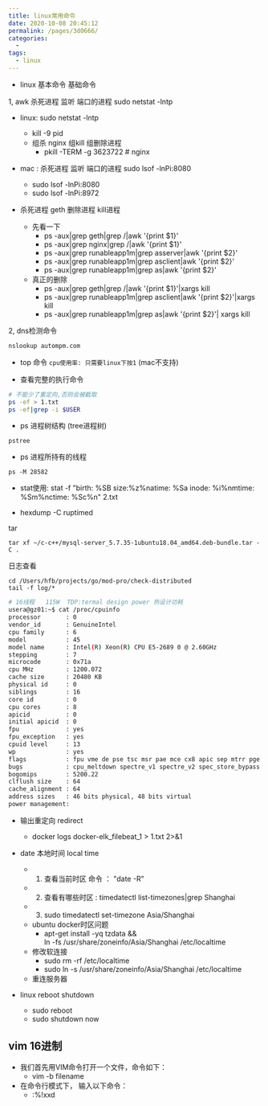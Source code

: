 ```yaml
---
title: linux常用命令
date: 2020-10-08 20:45:12
permalink: /pages/3d0666/
categories:
  -
tags:
  - linux
---
```



* linux 基本命令 基础命令

1, awk  杀死进程 监听 端口的进程  sudo  netstat -lntp
  * linux:  sudo  netstat -lntp
    * kill -9 pid
    * 组杀 nginx  组kill  组删除进程
      * pkill -TERM -g 3623722   # nginx
  * mac :  杀死进程 监听 端口的进程 sudo lsof -lnPi:8080 
    * sudo lsof -lnPi:8080
    * sudo lsof -lnPi:8972


* 杀死进程 geth 删除进程 kill进程
  * 先看一下
    * ps -aux|grep geth|grep /|awk '{print $1}'
    * ps -aux|grep nginx|grep /|awk '{print $1}'
    * ps -aux|grep runableapp1m|grep asserver|awk '{print $2}'
    * ps -aux|grep runableapp1m|grep asclient|awk '{print $2}'
    * ps -aux|grep runableapp1m|grep as|awk '{print $2}'
  * 真正的删除
    * ps -aux|grep geth|grep /|awk '{print $1}'|xargs kill
    * ps -aux|grep runableapp1m|grep asclient|awk '{print $2}'|xargs kill
    * ps -aux|grep runableapp1m|grep as|awk '{print $2}'| xargs kill


2, dns检测命令
``` bash
nslookup autompm.com   
```

* top 命令  `cpu使用率: 只需要linux下按1` (mac不支持)


* 查看完整的执行命令
``` bash
# 不能少了重定向,否则会被截取
ps -ef > 1.txt
ps -ef|grep -i $USER
```
* ps 进程树结构 (tree进程树)
```
pstree
```
* ps 进程所持有的线程
```
ps -M 28582
```

* stat使用:   stat -f "birth: %SB   size:%z%natime: %Sa inode: %i%nmtime: %Sm%nctime: %Sc%n" 2.txt 


* hexdump -C ruptimed


tar
```
tar xf ~/c-c++/mysql-server_5.7.35-1ubuntu18.04_amd64.deb-bundle.tar -C .
```

日志查看
```
cd /Users/hfb/projects/go/mod-pro/check-distributed
tail -f log/*
```



``` bash
# 16线程   115W  TDP:termal design power 热设计功耗 
usera@gz01:~$ cat /proc/cpuinfo 
processor       : 0
vendor_id       : GenuineIntel
cpu family      : 6
model           : 45
model name      : Intel(R) Xeon(R) CPU E5-2689 0 @ 2.60GHz
stepping        : 7
microcode       : 0x71a
cpu MHz         : 1200.072
cache size      : 20480 KB
physical id     : 0
siblings        : 16
core id         : 0
cpu cores       : 8
apicid          : 0
initial apicid  : 0
fpu             : yes
fpu_exception   : yes
cpuid level     : 13
wp              : yes
flags           : fpu vme de pse tsc msr pae mce cx8 apic sep mtrr pge mca cmov pat pse36 clflush dts acpi mmx fxsr sse sse2 ss ht tm pbe syscall nx pdpe1gb rdtscp lm constant_tsc arch_perfmon pebs bts rep_good nopl xtopology nonstop_tsc cpuid aperfmperf pni pclmulqdq dtes64 monitor ds_cpl vmx smx est tm2 ssse3 cx16 xtpr pdcm pcid dca sse4_1 sse4_2 x2apic popcnt tsc_deadline_timer aes xsave avx lahf_lm epb pti ssbd ibrs ibpb stibp tpr_shadow vnmi flexpriority ept vpid xsaveopt dtherm ida arat pln pts md_clear flush_l1d
bugs            : cpu_meltdown spectre_v1 spectre_v2 spec_store_bypass l1tf mds swapgs itlb_multihit
bogomips        : 5200.22
clflush size    : 64
cache_alignment : 64
address sizes   : 46 bits physical, 48 bits virtual
power management:
```


* 输出重定向 redirect 
  *  docker logs docker-elk_filebeat_1 > 1.txt 2>&1

* date 本地时间 local time
  * 1. 查看当前时区 命令 ： "date -R"
  * 2. 查看有哪些时区  :  timedatectl list-timezones|grep Shanghai
  * 3. sudo timedatectl set-timezone Asia/Shanghai
  * ubuntu docker时区问题
    * apt-get install -yq tzdata && \
    ln -fs /usr/share/zoneinfo/Asia/Shanghai /etc/localtime
  * 修改软连接
    * sudo rm -rf /etc/localtime
    * sudo ln -s /usr/share/zoneinfo/Asia/Shanghai /etc/localtime
  * 重连服务器

* linux reboot shutdown
  * sudo reboot
  * sudo shutdown now 

## vim 16进制
  * 我们首先用VIM命令打开一个文件，命令如下：
    * vim -b filename
  * 在命令行模式下， 输入以下命令：
    * :%!xxd
